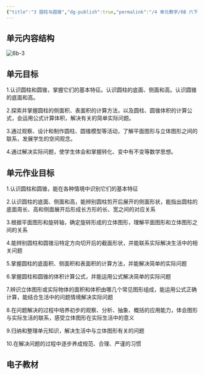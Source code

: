```yaml
---
{"title":"3 圆柱与圆锥","dg-publish":true,"permalink":"/4 单元教学/6B 六下/3 圆柱与圆锥/","dgPassFrontmatter":true,"noteIcon":""}
---
```



## 单元内容结构

![6b-3](https://r2.edui123.com/2023/05/6b-3.png)

## 单元目标

1.认识圆柱和圆锥，掌握它们的基本特征。认识圆柱的底面、侧面和高。认识圆锥的底面和高。

2.探索并掌握圆柱的侧面积、表面积的计算方法，以及圆柱、圆锥体积的计算公式，会运用公式计算体积，解决有关的简单实际问题。

3.通过观察、设计和制作圆柱、圆锥模型等活动，了解平面图形与立体图形之间的联系，发展学生的空间观念。

4.通过解决实际问题，使学生体会和掌握转化、变中有不变等数学思想。

## 单元作业目标

1.认识圆柱和圆锥，能在各种情境中识别它们的基本特征

2.认识圆柱的底面、侧面和高，能辨别圆柱剪开后展开的侧面形状，能指出圆柱的底面周长、高和侧面展开后形成长方形的长、宽之间的对应关系

3.根据平面图形和旋转轴，确定旋转形成的立体图形，理解平面图形和立体图形之间的关系

4.能辨别圆柱和圆锥沿特定方向切开后的截面形状，并能联系实际解决生活中的相关问题

5.掌握圆柱的底面积、侧面积和表面积的计算方法，并能解决简单的实际问题

6.掌握圆柱和圆锥的体积计算公式，并能运用公式解决简单的实际问题

7.辨识立体图形或实际物体的面积和体积由哪几个常见图形组成，能运用公式正确计算，能结合生活中的问题情境解决实际问题

8.在问题解决的过程中培养初步的观察、分析、抽象、概括的应用能力，体会图形与实际生活的联系，感受立体图形在实际生活中的意义

9.归纳和整理单元知识，解决生活中与立体图形有关的问题

10.在解决问题的过程中逐步养成规范、合理、严谨的习惯


## 电子教材


